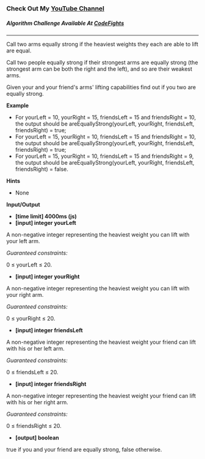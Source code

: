 ### Check Out My [YouTube Channel](https://www.YouTube.com/CodingTutorials360)

##### Algorithm Challenge Available At [CodeFights](https://codefights.com/arcade/intro/level-5/g6dc9KJyxmFjB98dL)

---

Call two arms equally strong if the heaviest weights they each are able to lift are equal.

Call two people equally strong if their strongest arms are equally strong (the strongest arm can be both the right and the left), and so are their weakest arms.

Given your and your friend's arms' lifting capabilities find out if you two are equally strong.

**Example**

- For yourLeft = 10, yourRight = 15, friendsLeft = 15 and friendsRight = 10, the output should be
  areEquallyStrong(yourLeft, yourRight, friendsLeft, friendsRight) = true;
- For yourLeft = 15, yourRight = 10, friendsLeft = 15 and friendsRight = 10, the output should be
  areEquallyStrong(yourLeft, yourRight, friendsLeft, friendsRight) = true;
- For yourLeft = 15, yourRight = 10, friendsLeft = 15 and friendsRight = 9, the output should be
  areEquallyStrong(yourLeft, yourRight, friendsLeft, friendsRight) = false.

**Hints**

- None

**Input/Output**

- **[time limit] 4000ms (js)**
- **[input] integer yourLeft**

A non-negative integer representing the heaviest weight you can lift with your left arm.

_Guaranteed constraints:_

0 ≤ yourLeft ≤ 20.

- **[input] integer yourRight**

A non-negative integer representing the heaviest weight you can lift with your right arm.

_Guaranteed constraints:_

0 ≤ yourRight ≤ 20.

- **[input] integer friendsLeft**

A non-negative integer representing the heaviest weight your friend can lift with his or her left arm.

_Guaranteed constraints:_

0 ≤ friendsLeft ≤ 20.

- **[input] integer friendsRight**

A non-negative integer representing the heaviest weight your friend can lift with his or her right arm.

_Guaranteed constraints:_

0 ≤ friendsRight ≤ 20.

- **[output] boolean**

true if you and your friend are equally strong, false otherwise.
